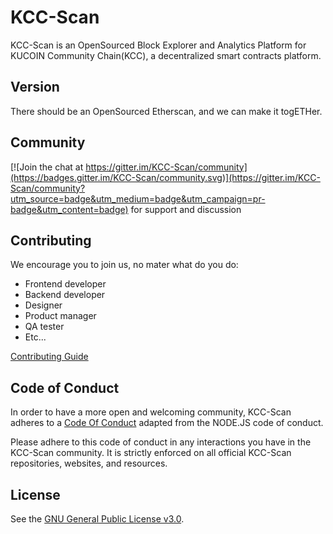 # KCC-Scan

KCC-Scan is an OpenSourced Block Explorer and Analytics Platform for KUCOIN Community Chain(KCC), a decentralized smart contracts platform.

## Version

There should be an OpenSourced Etherscan, and we can make it togETHer.

## Community

[![Join the chat at https://gitter.im/KCC-Scan/community](https://badges.gitter.im/KCC-Scan/community.svg)](https://gitter.im/KCC-Scan/community?utm_source=badge&utm_medium=badge&utm_campaign=pr-badge&utm_content=badge) for support and discussion

## Contributing

We encourage you to join us, no mater what do you do:

- Frontend developer
- Backend developer
- Designer
- Product manager
- QA tester
- Etc...

[Contributing Guide](Contributing.md)

## Code of Conduct

In order to have a more open and welcoming community, KCC-Scan adheres to a
[Code Of Conduct](Code-Of-Conduct.md) adapted from the NODE.JS code of
conduct.

Please adhere to this code of conduct in any interactions you have in the
KCC-Scan community. It is strictly enforced on all official KCC-Scan
repositories, websites, and resources.

## License

See the [GNU General Public License v3.0](LICENSE).
